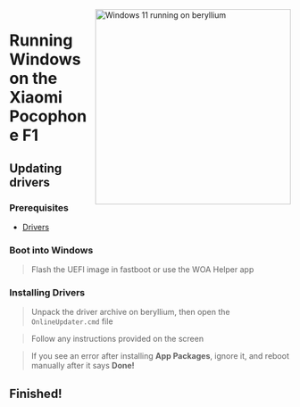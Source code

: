 <img align="right" src="https://github.com/n00b69/woa-beryllium/blob/main/beryllium.png" width="350" alt="Windows 11 running on beryllium">

# Running Windows on the Xiaomi Pocophone F1

## Updating drivers

### Prerequisites
- [Drivers](https://github.com/n00b69/woa-beryllium/releases/tag/Drivers)

### Boot into Windows
> Flash the UEFI image in fastboot or use the WOA Helper app

### Installing Drivers
> Unpack the driver archive on beryllium, then open the `OnlineUpdater.cmd` file

> Follow any instructions provided on the screen

> If you see an error after installing **App Packages**, ignore it, and reboot manually after it says **Done!**

## Finished!



























